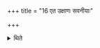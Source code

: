 +++
title = "16 एत उक्षाणः सवनीयाः"

+++

<details><summary>थिते</summary>

एत उक्षाणः सवनीयाः १६
</details>
